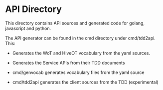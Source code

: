# API Directory

This directory contains API sources and generated code for golang, javascript and python.

The API generator can be found in the cmd directory under cmd/tdd2api.
This:
* Generates the WoT and HiveOT vocabulary from the yaml sources.
* Generates the Service APIs from their TDD documents

* cmd/genvocab generates vocabulary files from the yaml source
* cmd/tdd2api generates the client sources from the TDD (experimental)